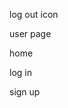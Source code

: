log out icon
<i class="fa-solid fa-arrow-right-from-bracket"></i>

user page
<i class="fa-solid fa-user"></i>

home
<i class="fa-solid fa-house"></i>

log in
<i class="fa-solid fa-arrow-right-to-bracket"></i>

sign up
<i class="fa-solid fa-user-plus"></i>

